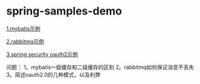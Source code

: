 # spring-samples-demo
[1.mybatis示例](https://github.com/jdzhang1221/spring-samples-demo/tree/master/mybatis-sample-demo)

[2.rabbitmq示例]()

[3.spring security oauth2示例]()



问题：
1。mybatis一级缓存和二级缓存的区别
2。rabbitmq如何保证消息不丢失
3。简述oauth2.0的几种模式，以及利弊